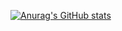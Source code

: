 [![Anurag's GitHub stats](https://github-readme-stats.vercel.app/api?username=prsim0x01)](https://github.com/anuraghazra/github-readme-stats)
